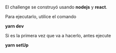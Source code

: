El challenge se construyó usando **nodejs** y **react**.


Para ejecutarlo, utilice el comando

**yarn dev**


Si es la primera vez que va a hacerlo, antes ejecute 

**yarn setUp**
